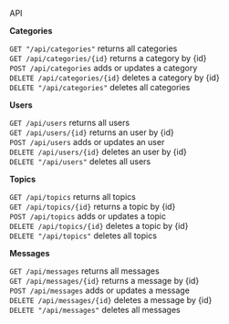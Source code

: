 API

**Categories**

`GET "/api/categories"` returns all categories<br>
`GET /api/categories/{id}` returns a category by {id}<br>
`POST /api/categories` adds or updates a category<br>
`DELETE /api/categories/{id}` deletes a category by {id}<br>
`DELETE "/api/categories"` deletes all categories<br>

**Users**

`GET /api/users` returns all users<br>
`GET /api/users/{id}` returns an user by {id}<br>
`POST /api/users` adds or updates an user<br>
`DELETE /api/users/{id}` deletes an user by {id}<br>
`DELETE "/api/users"` deletes all users<br>

**Topics**

`GET /api/topics` returns all topics<br>
`GET /api/topics/{id}` returns a topic by {id}<br>
`POST /api/topics` adds or updates a topic<br>
`DELETE /api/topics/{id}` deletes a topic by {id}<br>
`DELETE "/api/topics"` deletes all topics<br>

**Messages**

`GET /api/messages` returns all messages<br>
`GET /api/messages/{id}` returns a message by {id}<br>
`POST /api/messages` adds or updates a message<br>
`DELETE /api/messages/{id}` deletes a message by {id}<br>
`DELETE "/api/messages"` deletes all messages<br>